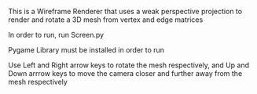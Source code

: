 This is a Wireframe Renderer that uses a weak perspective projection to render and rotate a 3D mesh from vertex and edge matrices

In order to run, run Screen.py

Pygame Library must be installed in order to run

Use Left and Right arrow keys to rotate the mesh respectively, and Up and Down arrrow keys to move the camera closer and further away from the mesh respectively
